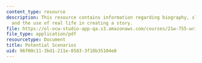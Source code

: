 ```yaml
---
content_type: resource
description: This resource contains information regarding biography, slice of life,
  and the use of real life in creating a story.
file: https://ol-ocw-studio-app-qa.s3.amazonaws.com/courses/21w-755-writing-and-reading-short-stories-spring-2012/96f00c113bd1211e85833f10b35104e8_MIT21W_755S12_ses3_scnario.pdf
file_type: application/pdf
resourcetype: Document
title: Potential Scenarios
uid: 96f00c11-3bd1-211e-8583-3f10b35104e8
---
```

